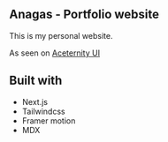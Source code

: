 ## Anagas - Portfolio website

This is my personal website.

As seen on [Aceternity UI](https://ui.aceternity.com/templtes/sidefolio)

## Built with

- Next.js
- Tailwindcss
- Framer motion
- MDX
